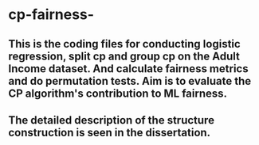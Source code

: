 # cp-fairness-
## This is the coding files for conducting logistic regression, split cp and group cp on the Adult Income dataset. And calculate fairness metrics and do permutation tests. Aim is to evaluate the CP algorithm's contribution to ML fairness.
## The detailed description of the structure construction is seen in the dissertation.  
